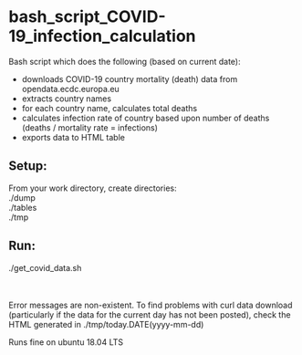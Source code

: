 # bash_script_COVID-19_infection_calculation

Bash script which does the following (based on current date):
 * downloads COVID-19 country mortality (death) data from opendata.ecdc.europa.eu
 * extracts country names
 * for each country name, calculates total deaths 
 * calculates infection rate of country based upon number of deaths (deaths / mortality rate = infections)
 * exports data to HTML table

## Setup:<br>
From your work directory, create directories:<br />
./dump<br />
./tables<br />
./tmp<br />

## Run:<br />
./get_covid_data.sh

<br />
<br />
Error messages are non-existent.  
To find problems with curl data download (particularly if the data for the current day has not been posted), check the HTML generated in ./tmp/today.DATE(yyyy-mm-dd)

Runs fine on ubuntu 18.04 LTS
